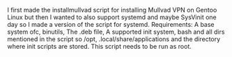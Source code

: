 I first made the installmullvad script for installing Mullvad VPN on Gentoo Linux but then I wanted to also support systemd and maybe SysVinit one day so I made a version of the script for systemd.
Requirements: A base system ofc, binutils, The .deb file, A supported init system, bash and all dirs mentioned in the script so /opt, .local/share/applications and the directory where init scripts are stored. 
This script needs to be run as root.
